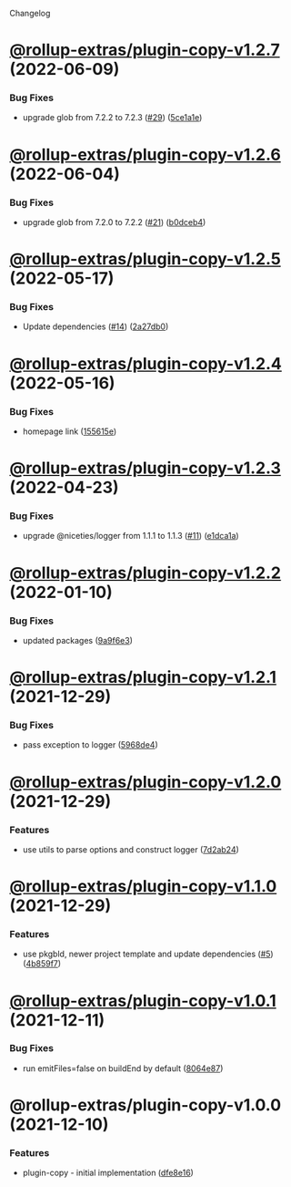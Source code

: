 Changelog

# [@rollup-extras/plugin-copy-v1.2.7](https://github.com/kshutkin/rollup-extras/compare/@rollup-extras/plugin-copy-v1.2.6...@rollup-extras/plugin-copy-v1.2.7) (2022-06-09)


### Bug Fixes

* upgrade glob from 7.2.2 to 7.2.3 ([#29](https://github.com/kshutkin/rollup-extras/issues/29)) ([5ce1a1e](https://github.com/kshutkin/rollup-extras/commit/5ce1a1e68f43478999d57f8f9b813ffa23bddc75))

# [@rollup-extras/plugin-copy-v1.2.6](https://github.com/kshutkin/rollup-extras/compare/@rollup-extras/plugin-copy-v1.2.5...@rollup-extras/plugin-copy-v1.2.6) (2022-06-04)


### Bug Fixes

* upgrade glob from 7.2.0 to 7.2.2 ([#21](https://github.com/kshutkin/rollup-extras/issues/21)) ([b0dceb4](https://github.com/kshutkin/rollup-extras/commit/b0dceb4b708354a73d462a6f1b6c6c99e8d82b71))

# [@rollup-extras/plugin-copy-v1.2.5](https://github.com/kshutkin/rollup-extras/compare/@rollup-extras/plugin-copy-v1.2.4...@rollup-extras/plugin-copy-v1.2.5) (2022-05-17)


### Bug Fixes

* Update dependencies ([#14](https://github.com/kshutkin/rollup-extras/issues/14)) ([2a27db0](https://github.com/kshutkin/rollup-extras/commit/2a27db04bb31c73d4480a6d0a42006b588f8c19d))

# [@rollup-extras/plugin-copy-v1.2.4](https://github.com/kshutkin/rollup-extras/compare/@rollup-extras/plugin-copy-v1.2.3...@rollup-extras/plugin-copy-v1.2.4) (2022-05-16)


### Bug Fixes

* homepage link ([155615e](https://github.com/kshutkin/rollup-extras/commit/155615e0129e6247d45925589bd8133b56fc088d))

# [@rollup-extras/plugin-copy-v1.2.3](https://github.com/kshutkin/rollup-extras/compare/@rollup-extras/plugin-copy-v1.2.2...@rollup-extras/plugin-copy-v1.2.3) (2022-04-23)


### Bug Fixes

* upgrade @niceties/logger from 1.1.1 to 1.1.3 ([#11](https://github.com/kshutkin/rollup-extras/issues/11)) ([e1dca1a](https://github.com/kshutkin/rollup-extras/commit/e1dca1aad32a63c8c8b82f06b87b0a59c49be307))

# [@rollup-extras/plugin-copy-v1.2.2](https://github.com/kshutkin/rollup-extras/compare/@rollup-extras/plugin-copy-v1.2.1...@rollup-extras/plugin-copy-v1.2.2) (2022-01-10)


### Bug Fixes

* updated packages ([9a9f6e3](https://github.com/kshutkin/rollup-extras/commit/9a9f6e365c076fd4d5b43bf9e36b3ee2bdfcf0dc))

# [@rollup-extras/plugin-copy-v1.2.1](https://github.com/kshutkin/rollup-extras/compare/@rollup-extras/plugin-copy-v1.2.0...@rollup-extras/plugin-copy-v1.2.1) (2021-12-29)


### Bug Fixes

* pass exception to logger ([5968de4](https://github.com/kshutkin/rollup-extras/commit/5968de4dff8065a7c349bcade1680f1f2f2d7af9))

# [@rollup-extras/plugin-copy-v1.2.0](https://github.com/kshutkin/rollup-extras/compare/@rollup-extras/plugin-copy-v1.1.0...@rollup-extras/plugin-copy-v1.2.0) (2021-12-29)


### Features

* use utils to parse options and construct logger ([7d2ab24](https://github.com/kshutkin/rollup-extras/commit/7d2ab24b087d7ed98790f7c76b55a072b8dc7370))

# [@rollup-extras/plugin-copy-v1.1.0](https://github.com/kshutkin/rollup-extras/compare/@rollup-extras/plugin-copy-v1.0.1...@rollup-extras/plugin-copy-v1.1.0) (2021-12-29)


### Features

* use pkgbld, newer project template and update dependencies ([#5](https://github.com/kshutkin/rollup-extras/issues/5)) ([4b859f7](https://github.com/kshutkin/rollup-extras/commit/4b859f742269edf685548006ab6733884ad29910))

# [@rollup-extras/plugin-copy-v1.0.1](https://github.com/kshutkin/rollup-extras/compare/@rollup-extras/plugin-copy-v1.0.0...@rollup-extras/plugin-copy-v1.0.1) (2021-12-11)


### Bug Fixes

* run emitFiles=false on buildEnd by default ([8064e87](https://github.com/kshutkin/rollup-extras/commit/8064e8793427bb7b76334d083f335062c0ce49f2))

# @rollup-extras/plugin-copy-v1.0.0 (2021-12-10)


### Features

* plugin-copy - initial implementation ([dfe8e16](https://github.com/kshutkin/rollup-extras/commit/dfe8e16d30f2c4905f87bde28404d38c7ce46e15))
